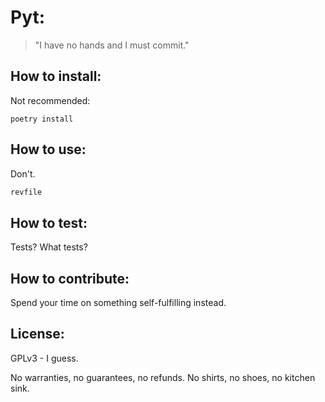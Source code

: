 # Pyt: 
> "I have no hands and I must commit."



## How to install:

Not recommended:

    poetry install

## How to use:

Don't.
```python
revfile 
```


## How to test:

Tests? What tests?

## How to contribute:

Spend your time on something self-fulfilling instead.

## License:
GPLv3 - I guess.

No warranties, no guarantees, no refunds. No shirts, no shoes, no kitchen sink.